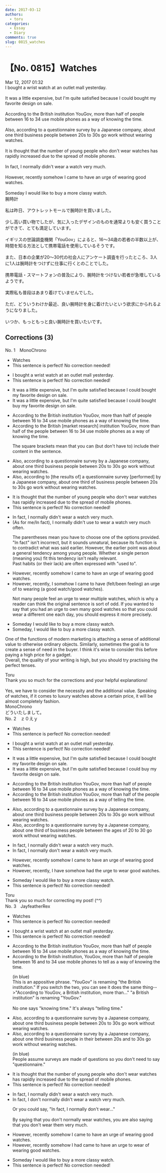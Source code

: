 ```yaml
---
date: 2017-03-12
authors:
  - toru
categories:
  - Essay
  - Diary
comments: true
slug: 0815_watches
---
```


# 【No. 0815】Watches
<div class="date">Mar 12, 2017 01:32</div>
<div id="post"><div id="body_show_ori">
I bought a wrist watch at an outlet mall yesterday.<br/><br/>It was a little expensive, but I'm quite satisfied because I could bought my favorite design on sale.<br/><br/>According to the British institution YouGov, more than half of people between 16 to 34 use mobile phones as a way of knowing the time.<br/><br/>Also, according to a questionnaire survey by a Japanese company, about one third business people between 20s to 30s go work without wearing watches.<br/><br/>It is thought that the number of young people who don't wear watches has rapidly increased due to the spread of mobile phones.<br/><br/>In fact, I normally didn't wear a watch very much.<br/><br/>However, recently somehow I came to have an urge of wearing good watches.<br/><br/>Someday I would like to buy a more classy watch.
</div></div>

<!-- more -->

<div id="post_ja"><div id="body_show_mo">
腕時計<br/><br/>私は昨日、アウトレットモールで腕時計を買いました。<br/><br/>少し高い買い物でしたが、気に入ったデザインのものを通常よりも安く買うことができて、とても満足しています。<br/><br/>イギリスの世論調査機関「YouGov」によると、16～34歳の若者の半数以上が、時間を知る方法として携帯電話を使用しているそうです。<br/><br/>また、日本の企業が20～30代の社会人にアンケート調査を行ったところ、3人に1人は腕時計をつけずに仕事に行くとのことでした。<br/><br/>携帯電話・スマートフォンの普及により、腕時計をつけない若者が急増しているようです。<br/><br/>実際私も普段はあまり着けていませんでした。<br/><br/>ただ、どういうわけか最近、良い腕時計を身に着けたいという欲求にかられるようになりました。<br/><br/>いつか、もっともっと良い腕時計を買いたいです。
</div></div>

## Corrections (3)
<div id="block"><div class="first_name"> No. 1　<span class="just_name">MonoChrono</span></div><div id="block2">
<ul class="correction_field">
<li class="incorrect">Watches</li>
<li class="corrected perfect">This sentence is perfect! No correction needed!</li>
</ul>
<ul class="correction_field">
<li class="incorrect">I bought a wrist watch at an outlet mall yesterday.</li>
<li class="corrected perfect">This sentence is perfect! No correction needed!</li>
</ul>
<ul class="correction_field">
<li class="incorrect">It was a little expensive, but I'm quite satisfied because I could bought my favorite design on sale.</li>
<li class="corrected correct">
It was a little expensive, but I'm quite satisfied because I could <span class="sline"><span class="f_gray">bought</span></span> <span class="f_blue">buy</span> my favorite design on sale.
</li>
</ul>
<ul class="correction_field">
<li class="incorrect">According to the British institution YouGov, more than half of people between 16 to 34 use mobile phones as a way of knowing the time.</li>
<li class="corrected correct">
According to the British <span class="f_blue">[market research]</span> institution YouGov, more than half of <span class="f_blue">the</span> people between 16 to 34 use mobile phones as a way of knowing the time.
<p class="correction_comment">The square brackets mean that you can (but don't have to) include their content in the sentence.</p>
</li>
</ul>
<ul class="correction_field">
<li class="incorrect">Also, according to a questionnaire survey by a Japanese company, about one third business people between 20s to 30s go work without wearing watches.</li>
<li class="corrected correct">
Also, according to <span class="f_blue">[the results of]</span> a questionnaire survey <span class="f_blue">[performed]</span> by a Japanese company, about one third <span class="f_blue">of</span> business people between 20s to 30s go work without wearing watches.
</li>
</ul>
<ul class="correction_field">
<li class="incorrect">It is thought that the number of young people who don't wear watches has rapidly increased due to the spread of mobile phones.</li>
<li class="corrected perfect">This sentence is perfect! No correction needed!</li>
</ul>
<ul class="correction_field">
<li class="incorrect">In fact, I normally didn't wear a watch very much.</li>
<li class="corrected correct">
<span class="f_gray">(As for me/In fact</span><span class="f_blue">)</span>, I normally didn't <span class="f_blue">use to</span> wear a watch very <span class="sline"><span class="f_gray">much</span></span> <span class="f_blue">often</span>.
<p class="correction_comment">The parentheses mean you have to choose one of the options provided.<br/>"In fact" isn't incorrect, but it sounds unnatural, because its function is to contradict what was said earlier. However, the earlier point was about a general tendency among young people. Whether a single person (meaning you) fit this tendency isn't really relevant.<br/>Past habits (or their lack) are often expressed with "used to".</p>
</li>
</ul>
<ul class="correction_field">
<li class="incorrect">However, recently somehow I came to have an urge of wearing good watches.</li>
<li class="corrected correct">
However, recently,<span class="f_blue"> I</span> somehow <span class="f_gray">I</span> <span class="f_gray"><span class="sline">came to</span></span> have <span class="f_blue">(felt/been feeling)</span> an urge <span class="sline"><span class="f_gray">of</span></span> <span class="f_blue">to</span> wear<span class="sline"><span class="f_gray">ing</span></span> <span class="f_blue">(a good watch/</span>good watches<span class="f_blue">)</span>.
<p class="correction_comment">Not many people feel an urge to wear multiple watches, which is why a reader can think the original sentence is sort of odd. If you wanted to say that you had an urge to own many good watches so that you could wear a different one each day, you should express it more precisely.</p>
</li>
</ul>
<ul class="correction_field">
<li class="incorrect">Someday I would like to buy a more classy watch.</li>
<li class="corrected correct">
Someday<span class="f_blue">,</span> I would like to buy a more classy watch.
</li>
</ul>
<p class="comment_small">
 One of the functions of modern marketing is attaching a sense of additional value to otherwise ordinary objects. Similarly, sometimes the goal is to create a sense of need in the buyer. I think it's wise to consider this before paying a high price for a gadget.
 <br/>
 Overall, the quality of your writing is high, but you should try practising the perfect tenses.
</p>

</div><div class="name"><span class="just_name">Toru</span><br>
Thank you so much for the corrections and your helpful explanations!<br/><br/>Yes, we have to consider the necessity and the additional value. Speaking of watches, if it comes to luxury watches above a certain price, it will be almost completely fashion.
</div>
<div class="name"><span class="just_name">MonoChrono</span><br>
どういたしまして。
</div>
</div>
<div id="block"><div class="first_name"> No. 2　<span class="just_name">ｚ０えｙ</span></div><div id="block2">
<ul class="correction_field">
<li class="incorrect">Watches</li>
<li class="corrected perfect">This sentence is perfect! No correction needed!</li>
</ul>
<ul class="correction_field">
<li class="incorrect">I bought a wrist watch at an outlet mall yesterday.</li>
<li class="corrected perfect">This sentence is perfect! No correction needed!</li>
</ul>
<ul class="correction_field">
<li class="incorrect">It was a little expensive, but I'm quite satisfied because I could bought my favorite design on sale.</li>
<li class="corrected correct">
It was a little expensive, but I'm quite satisfied because I could buy my favorite design on sale.
</li>
</ul>
<ul class="correction_field">
<li class="incorrect">According to the British institution YouGov, more than half of people between 16 to 34 use mobile phones as a way of knowing the time.</li>
<li class="corrected correct">
According to the British institution YouGov, more than half of the people between 16 to 34 use mobile phones as a way of telling the time.
</li>
</ul>
<ul class="correction_field">
<li class="incorrect">Also, according to a questionnaire survey by a Japanese company, about one third business people between 20s to 30s go work without wearing watches.</li>
<li class="corrected correct">
Also, according to a questionnaire survey by a Japanese company, about one third of business people between the ages of 20 to 30 go work without wearing watches.
</li>
</ul>
<ul class="correction_field">
<li class="incorrect">In fact, I normally didn't wear a watch very much.</li>
<li class="corrected correct">
In fact, I normally don't wear a watch very much.
</li>
</ul>
<ul class="correction_field">
<li class="incorrect">However, recently somehow I came to have an urge of wearing good watches.</li>
<li class="corrected correct">
However, recently, I have somehow had the urge to wear good watches.
</li>
</ul>
<ul class="correction_field">
<li class="incorrect">Someday I would like to buy a more classy watch.</li>
<li class="corrected perfect">This sentence is perfect! No correction needed!</li>
</ul>
</div><div class="name"><span class="just_name">Toru</span><br>
Thank you so much for correcting my post! (^^)
</div>
</div>
<div id="block"><div class="first_name"> No. 3　<span class="just_name">JayfeatherRex</span></div><div id="block2">
<ul class="correction_field">
<li class="incorrect">Watches</li>
<li class="corrected perfect">This sentence is perfect! No correction needed!</li>
</ul>
<ul class="correction_field">
<li class="incorrect">I bought a wrist watch at an outlet mall yesterday.</li>
<li class="corrected perfect">This sentence is perfect! No correction needed!</li>
</ul>
<ul class="correction_field">
<li class="incorrect">According to the British institution YouGov, more than half of people between 16 to 34 use mobile phones as a way of knowing the time.</li>
<li class="corrected correct">
According to the British institution<span class="f_red">,</span> <span class="f_blue">YouGov</span>, more than half of people between 16 <span class="f_red">and </span><span class="sline">to</span> 34 use mobile phones <span class="f_red">to tell </span><span class="sline">as a way of knowing the </span>time.
<p class="correction_comment">(in blue)<br/>This is an appositive phrase.  "YouGov" is renaming "the British institution."  If you switch the two, you can see it does the same thing--&gt;"According to YouGov, a British institution, more than..."  "a British institution" is renaming "YouGov."<br/><br/>No one says "knowing time."  It's always "telling time."</p>
</li>
</ul>
<ul class="correction_field">
<li class="incorrect">Also, according to a questionnaire survey by a Japanese company, about one third business people between 20s to 30s go work without wearing watches.</li>
<li class="corrected correct">
Also, according to a <span class="sline"><span class="f_blue">questionnaire </span></span>survey by a Japanese company, about one third business people <span class="f_red">in their </span><span class="sline">between </span>20s<span class="f_red"> and</span> <span class="sline">to </span>30s go work without <span class="sline">wearing </span>watches.
<p class="correction_comment">(in blue)<br/>People assume surveys are made of questions so you don't need to say "questionnaire."</p>
</li>
</ul>
<ul class="correction_field">
<li class="incorrect">It is thought that the number of young people who don't wear watches has rapidly increased due to the spread of mobile phones.</li>
<li class="corrected perfect">This sentence is perfect! No correction needed!</li>
</ul>
<ul class="correction_field">
<li class="incorrect">In fact, I normally didn't wear a watch very much.</li>
<li class="corrected correct">
In fact, I <span class="f_red">don't </span>normally <span class="sline">didn't </span>wear a watch<span class="sline"> very much</span>.
<p class="correction_comment">Or you could say, "In fact, I normally don't wear..."<br/><br/>By saying that you don't normally wear watches, you are also saying that you don't wear them very much.</p>
</li>
</ul>
<ul class="correction_field">
<li class="incorrect">However, recently somehow I came to have an urge of wearing good watches.</li>
<li class="corrected correct">
However, recently <span class="sline">somehow </span>I <span class="f_red">had </span><span class="sline">came to have </span>an urge <span class="f_red">to wear </span><span class="sline">of wearing </span>good watches.
</li>
</ul>
<ul class="correction_field">
<li class="incorrect">Someday I would like to buy a more classy watch.</li>
<li class="corrected perfect">This sentence is perfect! No correction needed!</li>
</ul>
</div></div>

